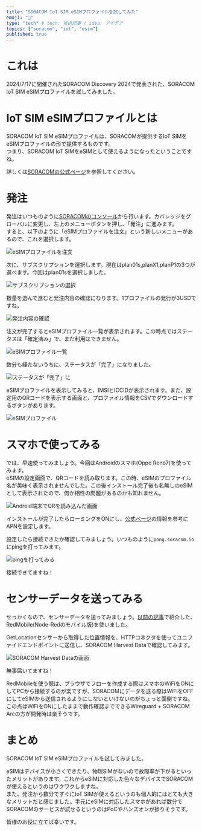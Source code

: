 ```yaml
---
title: "SORACOM IoT SIM eSIMプロファイルを試してみた"
emoji: "📶"
type: "tech" # tech: 技術記事 / idea: アイデア
topics: ["soracom", "iot", "esim"]
published: true
---
```

# これは

2024/7/17に開催されたSORACOM Discovery 2024で発表された、SORACOM IoT SIM eSIMプロファイルを試してみました。

# IoT SIM eSIMプロファイルとは

SORACOM IoT SIM eSIMプロファイルは、SORACOMが提供するIoT SIMをeSIMプロファイルの形で提供するものです。  
つまり、SORACOM IoT SIMをeSIMとして使えるようになったということですね。

詳しくは[SORACOMの公式ページ](https://soracom.jp/services/air/cellular/pricing/price_iot_sim_esim_profile_download/)を参照してください。

# 発注

発注はいつものように[SORACOMのコンソール](https://console.soracom.io/)から行います。カバレッジをグローバルに変更し、左上のメニューボタンを押し、「発注」に進みます。  
すると、以下のように「eSIMプロファイルを注文」という新しいメニューがあるので、これを選択します。

![eSIMプロファイルを注文](https://storage.googleapis.com/zenn-user-upload/4add0a0e3785-20240801.png)

次に、サブスクリプションを選択します。現在はplan01s,planX1,planP1の3つが選べます。今回はplan01sを選択しました。

![サブスクリプションの選択](https://storage.googleapis.com/zenn-user-upload/d876c21cdfb9-20240801.png)

数量を選んで進むと発注内容の確認になります。1プロファイルの発行が3USDですね。

![発注内容の確認](https://storage.googleapis.com/zenn-user-upload/aeb0c8d72861-20240801.png)

注文が完了するとeSIMプロファイル一覧が表示されます。この時点ではステータスは「確定済み」で、まだ利用はできません。

![eSIMプロファイル一覧](https://storage.googleapis.com/zenn-user-upload/5759601a2158-20240801.png)

数分も経たないうちに、ステータスが「完了」になりました。

![ステータスが「完了」に](https://storage.googleapis.com/zenn-user-upload/8b186cd0d6fc-20240801.png)

eSIMプロファイルを表示してみると、IMSIとICCIDが表示されます。また、設定用のQRコードを表示する画面と、プロファイル情報をCSVでダウンロードするボタンがあります。

![eSIMプロファイル](https://storage.googleapis.com/zenn-user-upload/6d609553687f-20240801.png)

# スマホで使ってみる

では、早速使ってみましょう。今回はAndroidのスマホ(Oppo Reno7)を使ってみます。   
eSIMの設定画面で、QRコードを読み取ります。この時、eSIMのプロファイル名が美味く表示されませんでした。この後インストール完了後も名無しのeSIMとして表示されたので、何か相性の問題があるのかも知れません。

![Android端末でQRを読み込んだ画面](https://storage.googleapis.com/zenn-user-upload/7a93d325827d-20240801.png)

インストールが完了したらローミングをONにし、[公式ページ](https://users.soracom.io/ja-jp/guides/getting-started/setup/)の情報を参考にAPNを設定します。

設定したら接続できたか確認してみましょう。いつものように`pong.soracom.io`にpingを打ってみます。

![pingを打ってみる](https://storage.googleapis.com/zenn-user-upload/ec5bb85eab25-20240801.png)

接続できてますね！

# センサーデータを送ってみる

せっかくなので、センサーデータを送ってみましょう。[以前の記事](https://zenn.dev/showm001/articles/2021-08-12-01)で紹介した、RedMobile(Node-Redのモバイル版)を使いました。

GetLocationセンサーから取得した位置情報を、HTTPコネクタを使ってユニファイドエンドポイントに送信し、SORACOM Harvest Dataで確認してみます。

![SORACOM Harvest Dataの画面](https://storage.googleapis.com/zenn-user-upload/8cb65d82c18e-20240801.png)

無事届いてますね！

RedMobileを使う際は、ブラウザでフローを作成する際はスマホのWiFiをONにしてPCから接続するのが楽ですが、SORACOMにデータを送る際はWiFiをOFFにしてeSIMから送信されるようにしないといけないのがちょっと面倒ですね。この点はWiFiをONにしたままで動作確認までできるWireguard + SORACOM Arcの方が開発時は楽そうです。

# まとめ

SORACOM IoT SIM eSIMプロファイルを試してみました。

eSIMはデバイスが小さくできたり、物理SIMがないので故障率が下がるといったメリットがあります。これからeSIMに対応した色々なデバイスでSORACOMが使えるというのはワクワクしますね。  
また、発注から数分ですぐにIoT SIMが使えるというのも個人的にはとても大きなメリットだと感じました。手元にeSIMに対応したスマホがあれば数分でSORACOMのサービスが試せるというのはPoCやハンズオンが捗りそうです。

皆様のお役に立てば幸いです。
